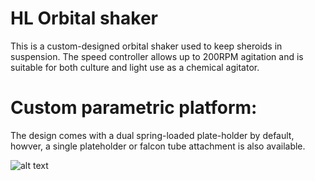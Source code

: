 # HL Orbital shaker

This is a custom-designed orbital shaker used to keep sheroids in suspension. The speed controller allows up to 200RPM agitation and is suitable for both culture and light use as a chemical agitator. 

# Custom parametric platform:
The design comes with a dual spring-loaded plate-holder by default, howver, a single plateholder or falcon tube attachment is also available.

![alt text](https://github.com/haniffalab/HL_open_source_hardware/blob/main/5_HL_orbital_shaker/20210127_193724.jpg)
